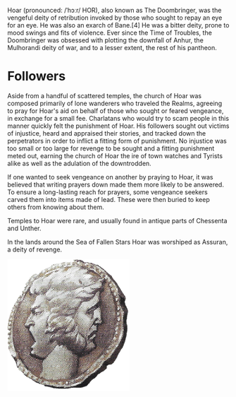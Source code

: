 <!-- TITLE: Hoar -->
<!-- SUBTITLE: A quick summary of Hoar -->

Hoar (pronounced: /ˈhɔːr/ HOR), also known as The Doombringer, was the vengeful deity of retribution invoked by those who sought to repay an eye for an eye. He was also an exarch of Bane.[4] He was a bitter deity, prone to mood swings and fits of violence. Ever since the Time of Troubles, the Doombringer was obsessed with plotting the downfall of Anhur, the Mulhorandi deity of war, and to a lesser extent, the rest of his pantheon.
# Followers
Aside from a handful of scattered temples, the church of Hoar was composed primarily of lone wanderers who traveled the Realms, agreeing to pray for Hoar's aid on behalf of those who sought or feared vengeance, in exchange for a small fee. Charlatans who would try to scam people in this manner quickly felt the punishment of Hoar. His followers sought out victims of injustice, heard and appraised their stories, and tracked down the perpetrators in order to inflict a fitting form of punishment. No injustice was too small or too large for revenge to be sought and a fitting punishment meted out, earning the church of Hoar the ire of town watches and Tyrists alike as well as the adulation of the downtrodden.

If one wanted to seek vengeance on another by praying to Hoar, it was believed that writing prayers down made them more likely to be answered. To ensure a long-lasting reach for prayers, some vengeance seekers carved them into items made of lead. These were then buried to keep others from knowing about them.

Temples to Hoar were rare, and usually found in antique parts of Chessenta and Unther.

In the lands around the Sea of Fallen Stars Hoar was worshiped as Assuran, a deity of revenge.

![Hoar Symbol 5 E](/uploads/hoar-symbol-5-e.png "Hoar Symbol 5 E")